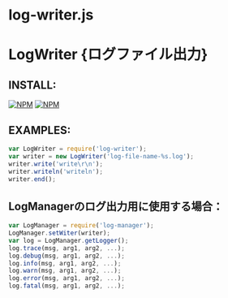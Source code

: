 # log-writer.js

# LogWriter {ログファイル出力}


## INSTALL:

[![NPM](https://nodei.co/npm/log-writer.png?downloads=true&downloadRank=true&stars=true)](https://nodei.co/npm/log-writer/)
[![NPM](https://nodei.co/npm-dl/log-writer.png?height=2)](https://nodei.co/npm/log-writer/)


## EXAMPLES:

```js
var LogWriter = require('log-writer');
var writer = new LogWriter('log-file-name-%s.log');
writer.write('write\r\n');
writer.writeln('writeln');
writer.end();
```

## LogManagerのログ出力用に使用する場合：

```js
var LogManager = require('log-manager');
LogManager.setWiter(writer);
var log = LogManager.getLogger();
log.trace(msg, arg1, arg2, ...);
log.debug(msg, arg1, arg2, ...);
log.info(msg, arg1, arg2, ...);
log.warn(msg, arg1, arg2, ...);
log.error(msg, arg1, arg2, ...);
log.fatal(msg, arg1, arg2, ...);
```
